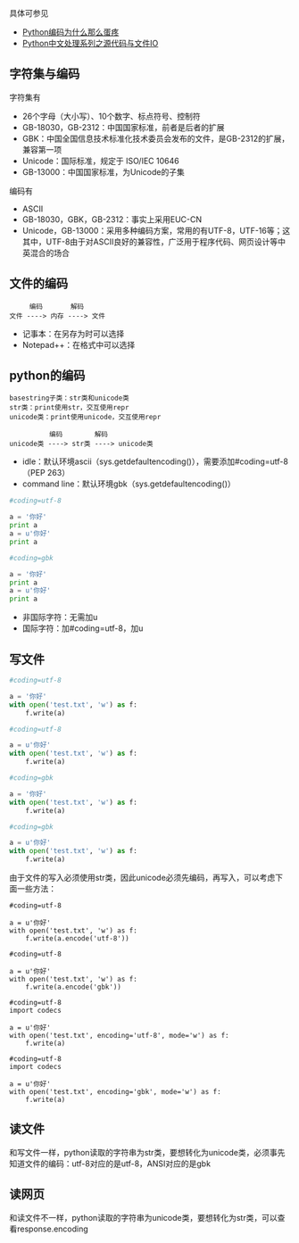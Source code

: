 ﻿具体可参见

- [Python编码为什么那么蛋疼](https://www.zhihu.com/question/31833164)
- [Python中文处理系列之源代码与文件IO](https://zhuanlan.zhihu.com/p/20179963?refer=python-dev)

## 字符集与编码

字符集有

- 26个字母（大小写）、10个数字、标点符号、控制符
- GB-18030，GB-2312：中国国家标准，前者是后者的扩展
- GBK：中国全国信息技术标准化技术委员会发布的文件，是GB-2312的扩展，兼容第一项
- Unicode：国际标准，规定于 ISO/IEC 10646
- GB-13000：中国国家标准，为Unicode的子集

编码有

- ASCII
- GB-18030，GBK，GB-2312：事实上采用EUC-CN
- Unicode，GB-13000：采用多种编码方案，常用的有UTF-8，UTF-16等；这其中，UTF-8由于对ASCII良好的兼容性，广泛用于程序代码、网页设计等中英混合的场合

## 文件的编码

```
     编码       解码
文件 ----> 内存 ----> 文件
```

- 记事本：在另存为时可以选择
- Notepad++：在格式中可以选择

## python的编码

```
basestring子类：str类和unicode类
str类：print使用str，交互使用repr
unicode类：print使用unicode，交互使用repr

          编码        解码
unicode类 ----> str类 ----> unicode类
```

- idle：默认环境ascii（sys.getdefaultencoding()），需要添加#coding=utf-8（PEP 263）
- command line：默认环境gbk（sys.getdefaultencoding()）

```python
#coding=utf-8

a = '你好'
print a
a = u'你好'
print a
```

```python
#coding=gbk

a = '你好'
print a
a = u'你好'
print a
```

- 非国际字符：无需加u
- 国际字符：加#coding=utf-8，加u

## 写文件

```python
#coding=utf-8

a = '你好'
with open('test.txt', 'w') as f:
    f.write(a)
```

```python
#coding=utf-8

a = u'你好'
with open('test.txt', 'w') as f:
    f.write(a)
```

```python
#coding=gbk

a = '你好'
with open('test.txt', 'w') as f:
    f.write(a)
```

```python
#coding=gbk

a = u'你好'
with open('test.txt', 'w') as f:
    f.write(a)
```

由于文件的写入必须使用str类，因此unicode必须先编码，再写入，可以考虑下面一些方法：

```
#coding=utf-8

a = u'你好'
with open('test.txt', 'w') as f:
    f.write(a.encode('utf-8'))
```

```
#coding=utf-8

a = u'你好'
with open('test.txt', 'w') as f:
    f.write(a.encode('gbk'))
```

```
#coding=utf-8
import codecs

a = u'你好'
with open('test.txt', encoding='utf-8', mode='w') as f:
    f.write(a)
```

```
#coding=utf-8
import codecs

a = u'你好'
with open('test.txt', encoding='gbk', mode='w') as f:
    f.write(a)
```

## 读文件

和写文件一样，python读取的字符串为str类，要想转化为unicode类，必须事先知道文件的编码：utf-8对应的是utf-8，ANSI对应的是gbk

## 读网页

和读文件不一样，python读取的字符串为unicode类，要想转化为str类，可以查看response.encoding